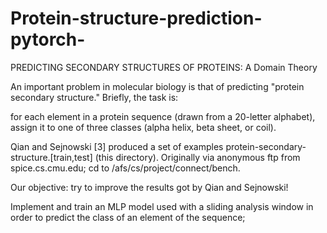 # Protein-structure-prediction-pytorch-

PREDICTING SECONDARY STRUCTURES OF PROTEINS: A Domain Theory

An important problem in molecular biology is that of predicting "protein
secondary structure." Briefly, the task is:

for each element in a protein sequence (drawn from a 20-letter alphabet),
assign it to one of three classes (alpha helix, beta sheet, or coil).

Qian and Sejnowski [3] produced a set of examples
protein-secondary-structure.[train,test] (this directory). Originally via
anonymous ftp from spice.cs.cmu.edu; cd to /afs/cs/project/connect/bench.

Our objective: try to improve the results got by Qian and Sejnowski! 


Implement and train an MLP model used with a sliding analysis window in order to predict the class of an element of the sequence;

